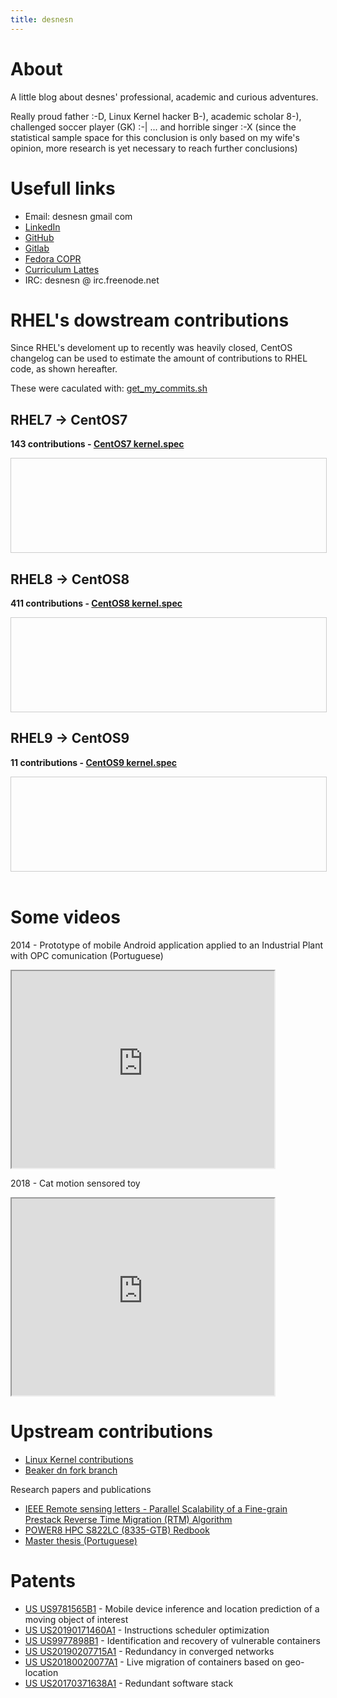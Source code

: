 ```yaml
---
title: desnesn
---
```


<style>
.scrollBox {
        height:150px;
        width:100%;
        border:1px solid #ccc;
        font:16px/26px Georgia, Garamond, Serif;
	display: flex;
}
</style>

<h1>About</h1>
A little blog about desnes' professional, academic and curious adventures.

<p>Really proud father :-D, Linux Kernel hacker B-), academic scholar 8-), challenged soccer player (GK) :-| ... and horrible singer :-X (since the statistical sample space for this conclusion is only based on my wife's opinion, more research is yet necessary to reach further conclusions)</p>

<h1>Usefull links</h1>
<ul>
<!--<li><a href="{{ site.baseurl }}/contributions">Open Source Contributions</a></li>-->
	<li>Email: desnesn gmail com</li>
	<li><a href="https://www.linkedin.com/in/desnesn/">LinkedIn</a></li>
	<li><a href="https://github.com/desnesn/">GitHub</a></li>
	<li><a href="https://gitlab.com/desnesn">Gitlab</a></li>
	<li><a href="https://copr.fedorainfracloud.org/coprs/desnesn/beaker.dn/">Fedora COPR</a></li>
	<li><a href="https://buscatextual.cnpq.br/buscatextual/visualizacv.do?id=K4454324Z2&tokenCaptchar=03ANYolquA_fBtbZCyBhMOwjmzNEox-w4dglC8m6oYI5Il-EGNrRBAF7hFLKJAu2Hujo6VCXcnzoxuIosLzDmkjM0zDw6-lrgyzmQqFnoY4Mpez49ZMMz43USRhEvy5HYAxm6Jk8gIHgtUIxUFNvNqm7z7OP7qM9Bv5D522YdP2u88P8rqC1_UAxV2FCHr0bF78IDIShVN33DwTZzYLOn_Fcl24DbS8pBmaOArZYiWUIIo_QrO0inWFJlyGHSW-U3pvWMCSUHcgFHG8pLdbLOrGOTMsgvyQHvWv4foXL2UQxRhLW3s_AxYKQIbZ4Leg_Zbcl3slij0VvrK6cgx4kbNXkZoKp5gvgxS5WmWsLkg-i0qt1sA-Fsn6GqusMBQ2XDpliNA1MFgjcd9Futj9nBj83LxvQWITRCeVkxSp6BpGELiYocXAqVsEmo4jPYYACSgdc8upKGH6FSjGmcV6tuePEKAppkea_2jXgb2N-iapPrQiZalmb1MdY70dooVaFJuk9cKCuIGUpqdjwa5j2LBr6yYKR1WgYzDE4aF3Z4OOxKeoQfVWZfsRu2pk9mcb1otk5TgP9GDeMk4qshoYxTs71OZjvl-QjX3bg">Curriculum Lattes</a></li>
	<li>IRC: desnesn @ irc.freenode.net </li>
</ul>

<h1 style="width:100%">RHEL's dowstream contributions</h1>

<p>Since RHEL's develoment up to recently was heavily closed, CentOS changelog can be used to estimate the amount of contributions to RHEL code, as shown hereafter.

These were caculated with: <a href="https://github.com/desnesn/desnesn.github.io/blob/main/code/get_my_commits.sh">get_my_commits.sh</a>

<h2>RHEL7 -> CentOS7</h2>
<p><b>143 contributions - <a href="https://git.centos.org/rpms/kernel/raw/c7/f/SPECS/kernel.spec">CentOS7 kernel.spec</a></b></p>
<div class="scrollBox">
<object style="flex: 1;" data="centos/commits-from-Desnes-centos7.txt"></object>
</div>

<h2>RHEL8 -> CentOS8</h2>
<p><b>411 contributions - <a href="https://git.centos.org/rpms/kernel/raw/c8/f/SPECS/kernel.spec">CentOS8 kernel.spec</a></b></p>
<div class="scrollBox">
<object style="flex: 1;" data="centos/commits-from-Desnes-centos8.txt"></object>
</div>

<h2>RHEL9 -> CentOS9</h2>
<p><b>11 contributions - <a href="https://git.centos.org/rpms/kernel/raw/c9/f/SPECS/kernel.spec">CentOS9 kernel.spec</a></b></p>
<div class="scrollBox">
<object style="flex: 1;" data="centos/commits-from-Desnes-centos9.txt"></object>
</div>

<br>
<h1>Some videos</h1>
<p>2014 - Prototype of mobile Android application applied to an Industrial Plant with OPC comunication (Portuguese)</p>
<iframe width="420" height="315"
        src="https://www.youtube.com/embed/JSg42LkjQy0">
</iframe>

<p>2018 - Cat motion sensored toy</p>
<iframe width="420" height="315"
        src="https://www.youtube.com/embed/WcnRI7vdFD8">
</iframe>

<h1>Upstream contributions</h1>
<ul>
	<li><a href="https://git.kernel.org/pub/scm/linux/kernel/git/torvalds/linux.git/log/?qt=author&q=Desnes">Linux Kernel contributions</a></li>
	<li><a href="https://github.com/desnesn/beaker.dn">Beaker dn fork branch</a></li>
</ul
	
<h1>Research papers and publications</h1>
<ul>
	<li><a href="https://ieeexplore.ieee.org/document/7307125">IEEE Remote sensing letters - Parallel Scalability of a Fine-grain Prestack Reverse Time Migration (RTM) Algorithm</a></li>
	<li><a href="https://www.redbooks.ibm.com/Redbooks.nsf/RedpieceAbstracts/sg248371.html?Open">POWER8 HPC S822LC (8335-GTB) Redbook</a></li>
	<li><a href="https://repositorio.ufrn.br/jspui/bitstream/123456789/15459/1/DesnesANR_DISSERT.pdf">Master thesis (Portuguese)</a></li>
</ul>

<h1>Patents</h1>
<ul>
	<li><a href="https://patents.google.com/patent/US9781565B1/">US US9781565B1</a> - Mobile device inference and location prediction of a moving object of interest</li>
	<li><a href="https://patents.google.com/patent/US20190171460A1/">US US20190171460A1</a> - Instructions scheduler optimization</li>
	<li><a href="https://patents.google.com/patent/US9977898B1">US US9977898B1</a> - Identification and recovery of vulnerable containers</li>
	<li><a href="https://patents.google.com/patent/US20190207715A1">US US20190207715A1</a> - Redundancy in converged networks</li>
	<li><a href="https://patents.google.com/patent/US20180020077A1/en">US US20180020077A1</a> - Live migration of containers based on geo-location</li>
	<li><a href="https://patents.google.com/patent/US20170371638">US US20170371638A1</a> - Redundant software stack</li>
</ul>
